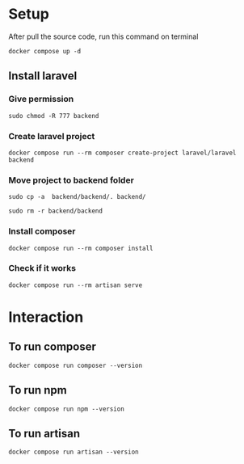 # Setup
After pull the source code, run this command on terminal 
```shell
docker compose up -d
```
## Install laravel
### Give permission
```shell
sudo chmod -R 777 backend
```
### Create laravel project
```shell
docker compose run --rm composer create-project laravel/laravel backend
```
### Move project to backend folder
```shell
sudo cp -a  backend/backend/. backend/
```
```shell
sudo rm -r backend/backend
```
### Install composer
```shell
docker compose run --rm composer install
```
### Check if it works
```shell
docker compose run --rm artisan serve
```

# Interaction
## To run composer
```shell
docker compose run composer --version
```

## To run npm 
```shell
docker compose run npm --version
```
## To run artisan
```shell
docker compose run artisan --version
```